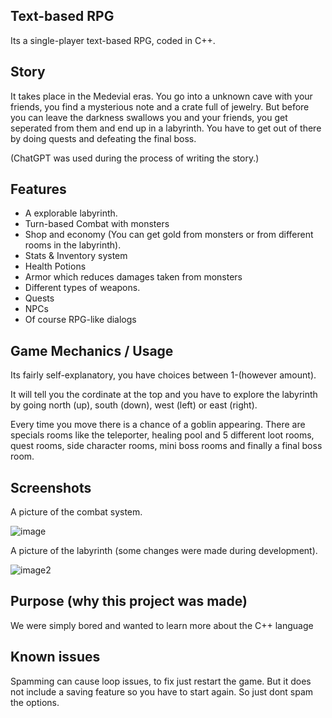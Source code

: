 ## Text-based RPG

Its a single-player text-based RPG, coded in C++.

## Story

It takes place in the Medevial eras. You go into a unknown cave with your friends, you find a mysterious note and a crate full of jewelry. But before you can leave the darkness swallows you and your friends, you get seperated from them and end up in a labyrinth. You have to get out of there by doing quests and defeating the final boss.

(ChatGPT was used during the process of writing the story.)

## Features

* A explorable labyrinth.
* Turn-based Combat with monsters 
* Shop and economy (You can get gold from monsters or from different rooms in the labyrinth).
* Stats & Inventory system
* Health Potions
* Armor which reduces damages taken from monsters
* Different types of weapons.
* Quests
* NPCs
* Of course RPG-like dialogs

## Game Mechanics / Usage

Its fairly self-explanatory, you have choices between 1-(however amount).

It will tell you the cordinate at the top and you have to explore the labyrinth by going north (up), south (down), west (left) or east (right).

Every time you move there is a chance of a goblin appearing. There are specials rooms like the teleporter, healing pool and 5 different loot rooms, quest rooms, side character rooms, mini boss rooms and finally a final boss room.

## Screenshots

A picture of the combat system.

![image](https://github.com/Alabanik/text_rpg/assets/52002842/53e2c7f4-9b50-4a87-ac44-c6bd80f4c346)

A picture of the labyrinth (some changes were made during development).

![image2](https://github.com/Alabanik/text_rpg/assets/52002842/273acd67-a494-494f-8d00-86d0bc37a69e)

## Purpose (why this project was made)

We were simply bored and wanted to learn more about the C++ language

## Known issues

Spamming can cause loop issues, to fix just restart the game. But it does not include a saving feature so you have to start again. So just dont spam the options.


